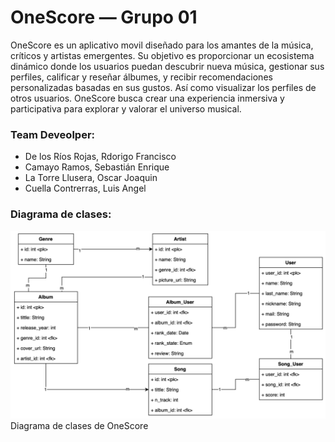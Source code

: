 # OneScore — Grupo 01
OneScore es un aplicativo movil diseñado para los amantes de la música, críticos y artistas emergentes. Su objetivo es proporcionar un ecosistema dinámico donde los usuarios puedan descubrir nueva música, gestionar sus perfiles, calificar y reseñar álbumes, y recibir recomendaciones personalizadas basadas en sus gustos. Así como visualizar los perfiles de otros usuarios. OneScore busca crear una experiencia inmersiva y participativa para explorar y valorar el universo musical.


### Team Deveolper:
- De los Ríos Rojas, Rdorigo Francisco
- Camayo Ramos, Sebastián Enrique
- La Torre Llusera, Oscar Joaquin
- Cuella Contrerras, Luis Angel

### Diagrama de clases:
![Diagrama de clases](imgs/diagrama_clases.jpg)
Diagrama de clases de OneScore